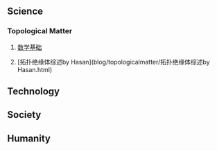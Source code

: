 ## Science

### Topological Matter

1. [数学基础](blog/topologicalmatter/数学基础.html)

2. [拓扑绝缘体综述by Hasan](blog/topologicalmatter/拓扑绝缘体综述by Hasan.html)

## Technology

## Society

## Humanity

